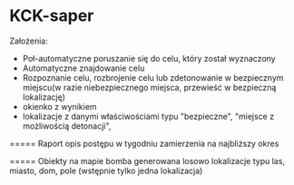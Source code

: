 # KCK-saper

Założenia:
- Poł-automatyczne poruszanie się do celu, który został wyznaczony
- Automatyczne znajdowanie celu
- Rozpoznanie celu, rozbrojenie celu lub zdetonowanie w bezpiecznym miejscu(w razie niebezpiecznego miejsca, przewieść w bezpieczną lokalizację)
- okienko z wynikiem 
- lokalizacje z danymi właściwościami typu "bezpieczne", "miejsce z możliwością detonacji", 

=====
Raport
opis postępu w tygodniu
zamierzenia na najbliższy okres

=====
Obiekty na mapie
bomba generowana losowo
lokalizacje typu las, miasto, dom, pole (wstępnie tylko jedna lokalizacja)
